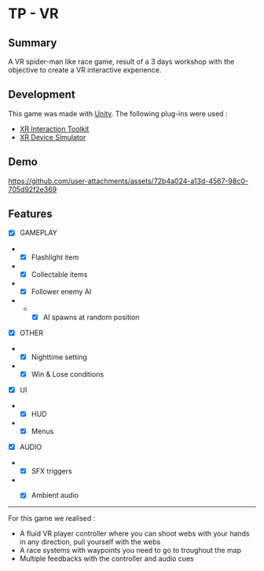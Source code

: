 # TP - VR
## Summary

A VR spider-man like race game, result of a 3 days workshop with the objective to create a VR interactive experience.

## Development

This game was made with [Unity](https://www.unrealengine.com/fr).
The following plug-ins were used :
- [XR Interaction Toolkit](https://docs.unity3d.com/Packages/com.unity.xr.interaction.toolkit@2.5/manual/index.html)
- [XR Device Simulator](https://medium.com/@victormct/create-test-you-vr-projects-without-needing-a-physical-vt-headset-in-unity-ae2545431e0e)

## Demo

https://github.com/user-attachments/assets/72b4a024-a13d-4567-98c0-705d92f2e369

## Features  

- [x] GAMEPLAY
- - [x] Flashlight item
- - [x] Collectable items
- - [x] Follower enemy AI
- - - [x] AI spawns at random position

- [x] OTHER
- - [x] Nighttime setting
- - [x] Win & Lose conditions

- [x] UI
- - [x] HUD
- - [x] Menus

- [x] AUDIO
- - [x] SFX triggers
- - [x] Ambient audio



- - - - - - - - - - - - - - - - - - - - - - - - - - - - - - - -
For this game we realised : 
- A fluid VR player controller where you can shoot webs with your hands in any direction, pull yourself with the webs
- A race systems with waypoints you need to go to troughout the map
- Multiple feedbacks with the controller and audio cues
  
